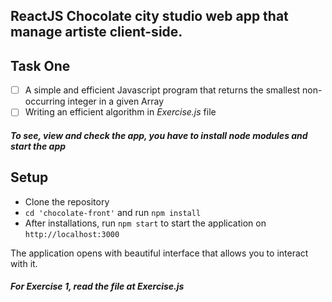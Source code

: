## ReactJS Chocolate city studio web app that manage artiste client-side.

## Task One
- [ ] A simple and efficient Javascript program that returns the smallest non-occurring
integer in a given Array
- [ ] Writing an efficient algorithm in *Exercise.js* file

##### To see, view and check the app, you have to install node modules and start the app

## Setup

- Clone the repository
- `cd 'chocolate-front'` and run `npm install`
- After installations, run `npm start` to start the application on `http://localhost:3000`

The application opens with beautiful interface that allows you to interact with it. 

##### For Exercise 1, read the file at Exercise.js
